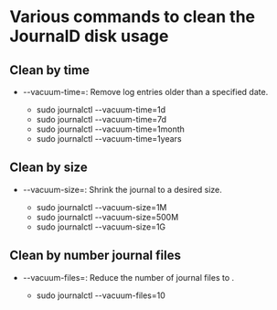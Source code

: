 # Various commands to clean the JournalD disk usage

## Clean by time

* --vacuum-time=<time>: Remove log entries older than a specified date.
  * sudo journalctl --vacuum-time=1d
  * sudo journalctl --vacuum-time=7d
  * sudo journalctl --vacuum-time=1month
  * sudo journalctl --vacuum-time=1years


## Clean by size

* --vacuum-size=<bytes>: Shrink the journal to a desired size.
  * sudo journalctl --vacuum-size=1M
  * sudo journalctl --vacuum-size=500M
  * sudo journalctl --vacuum-size=1G


## Clean by number journal files

* --vacuum-files=<int>: Reduce the number of journal files to <int>.
  * sudo journalctl --vacuum-files=10

